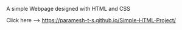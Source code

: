 A simple Webpage designed with HTML and CSS

Click here --> https://paramesh-t-s.github.io/Simple-HTML-Project/
